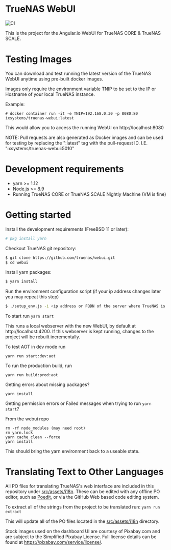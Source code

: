 # TrueNAS WebUI

![CI](https://github.com/truenas/webui/workflows/CI/badge.svg?branch=master)

This is the project for the Angular.io WebUI for TrueNAS CORE & TrueNAS SCALE.

# Testing Images

You can download and test running the latest version of the TrueNAS WebUI anytime using pre-built docker images.

Images only require the environment variable TNIP to be set to the IP or Hostname of your local TrueNAS instance.

Example:

```
# docker container run -it -e TNIP=192.168.0.30 -p 8080:80 ixsystems/truenas-webui:latest
```

This would allow you to access the running WebUI on http://localhost:8080

NOTE: Pull requests are also generated as Docker images and can be used for testing by replacing the ":latest" tag with the pull-request ID. I.E. "ixsystems/truenas-webui:5010"

# Development requirements

- yarn >= 1.12
- Node.js >= 8.9
- Running TrueNAS CORE or TrueNAS SCALE Nightly Machine (VM is fine)

# Getting started

Install the development requirements (FreeBSD 11 or later):

```sh
# pkg install yarn
```

Checkout TrueNAS git repository:

```sh
$ git clone https://github.com/truenas/webui.git
$ cd webui
```

Install yarn packages:

```sh
$ yarn install
```

Run the environment configuration script
(if your ip address changes later you may repeat this step)

```sh
$ ./setup_env.js -i <ip address or FQDN of the server where TrueNAS is running>
```

To start run
`yarn start`

This runs a local webserver with the new WebUI, by default at http://localhost:4200.
If this webserver is kept running, changes to the project will be rebuilt incrementally.

To test AOT in dev mode run

`yarn run start:dev:aot`

To run the production build, run

`yarn run build:prod:aot`

Getting errors about missing packages?

`yarn install`

Getting permission errors or Failed messages when trying to run `yarn start`?

From the webui repo

```
rm -rf node_modules (may need root)
rm yarn.lock
yarn cache clean --force
yarn install
```

This should bring the yarn environment back to a useable state.

# Translating Text to Other Languages

All PO files for translating TrueNAS's web interface are included in this repository under [src/assets/i18n](https://github.com/truenas/webui/tree/master/src/assets/i18n).
These can be edited with any offline PO editor, such as [Poedit](https://poedit.net/), or via the GitHub Web based code editing system.

To extract all of the strings from the project to be translated run:
`yarn run extract`

This will update all of the PO files located in the [src/assets/i18n](https://github.com/truenas/webui/tree/master/src/assets/i18n) directory.

Stock images used on the dashboard UI are courtesy of Pixabay.com and are subject to the Simplified Pixabay License.
Full license details can be found at https://pixabay.com/service/license/.
